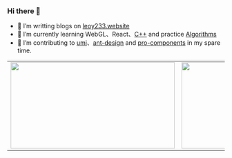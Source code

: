 ### Hi there 👋
- 📄 I’m writting blogs on [leoy233.website](https://leoy233.website/)
- 🔭 I’m currently learning WebGL、React、[C++](https://leoy233.website/C++/C++Primer/) and practice [Algorithms](https://leetcode-cn.com/u/leoooy/)
- 👯 I’m contributing to [umi](https://github.com/umijs/umi)、[ant-design](https://github.com/ant-design/ant-design) and [pro-components](https://github.com/ant-design/pro-components) in my spare time.

<!-- 
github 会自动去掉style了，这种方式不再生效了，使用table排版
<div style="display:flex">
<a href="https://github.com/LeoooY" >
  <img src="https://github-readme-stats.leoy233.vercel.app/api/top-langs/?username=LeoooY&show_icons=true&count_private=true&include_all_commits=true&layout=compact" width="380px" height="200px"/>
</a>
<a href="https://github.com/LeoooY" >
  <img src="https://github-readme-stats.leoy233.vercel.app/api?username=LeoooY&show_icons=true&count_private=true&include_all_commits=true" width="460px" height="200px" />
</a>
</div> -->

<table>
  <tr>
    <td valign="top"><img src="https://github-readme-stats.leoy233.vercel.app/api/top-langs/?username=LeoooY&show_icons=true&count_private=true&include_all_commits=true&layout=compact" width="380px" height="200px"/></td>
    <td valign="top"><img src="https://github-readme-stats.leoy233.vercel.app/api?username=LeoooY&show_icons=true&count_private=true&include_all_commits=true" width="460px" height="200px" /></td>
  </tr>
</table>


<!-- [![Top Langs](https://github-readme-stats.leoy233.vercel.app/api/top-langs/?username=LeoooY&show_icons=true&count_private=true&include_all_commits=true&layout=compact)](https://github.com/LeoooY)
[![LeoooY's github stats](https://github-readme-stats.leoy233.vercel.app/api?username=LeoooY&show_icons=true&count_private=true&include_all_commits=true)](https://github.com/LeoooY) -->



<!--
repo examples
<a href="https://github.com/anuraghazra/github-readme-stats">
  <img align="center" src="https://github-readme-stats.vercel.app/api/pin/?username=anuraghazra&repo=github-readme-stats" />
</a>
<a href="https://github.com/anuraghazra/convoychat">
  <img align="center" src="https://github-readme-stats.vercel.app/api/pin/?username=anuraghazra&repo=convoychat" />
</a>
-->

<!--
**LeoooY/LeoooY** is a ✨ _special_ ✨ repository because its `README.md` (this file) appears on your GitHub profile.

Here are some ideas to get you started:

- 🔭 I’m currently working on ...
- 🌱 I’m currently learning ...
- 👯 I’m looking to collaborate on ...
- 🤔 I’m looking for help with ...
- 💬 Ask me about ...
- 📫 How to reach me: ...
- 😄 Pronouns: ...
- ⚡ Fun fact: ...
-->
